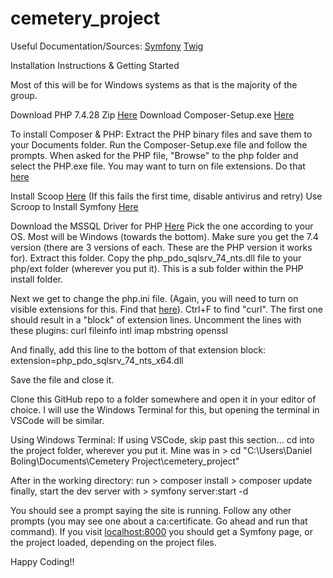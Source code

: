# cemetery_project

Useful Documentation/Sources:
  [Symfony](https://symfony.com/doc/current/index.html)
  [Twig](https://twig.symfony.com/doc/2.x/)
  

Installation Instructions & Getting Started

Most of this will be for Windows systems as that is the majority of the group.

Download PHP 7.4.28 Zip [Here](https://windows.php.net/download/)
Download Composer-Setup.exe [Here](https://getcomposer.org/download/)

To install Composer & PHP:
  Extract the PHP binary files and save them to your Documents folder.
  Run the Composer-Setup.exe file and follow the prompts. When asked for the PHP file, "Browse" to the php folder and select the PHP.exe file. You may want to turn on file extensions. Do that [here](https://fileinfo.com/help/windows_10_show_file_extensions)

Install Scoop [Here](https://scoop.sh/) (If this fails the first time, disable antivirus and retry)
Use Scroop to Install Symfony [Here](https://symfony.com/download)

Download the MSSQL Driver for PHP [Here](https://github.com/Microsoft/msphpsql/releases/tag/v5.10.0)
Pick the one according to your OS. Most will be Windows (towards the bottom). Make sure you get the 7.4 version (there are 3 versions of each. These are the PHP version it works for).
Extract this folder. Copy the php_pdo_sqlsrv_74_nts.dll file to your php/ext folder (wherever you put it). This is a sub folder within the PHP install folder.

Next we get to change the php.ini file. (Again, you will need to turn on visible extensions for this. Find that [here](https://fileinfo.com/help/windows_10_show_file_extensions)).
Ctrl+F to find "curl". The first one should result in a "block" of extension lines.
Uncomment the lines with these plugins:
  curl
  fileinfo
  intl
  imap
  mbstring
  openssl
  
And finally, add this line to the bottom of that extension block:
  extension=php_pdo_sqlsrv_74_nts_x64.dll
  
Save the file and close it.

Clone this GitHub repo to a folder somewhere and open it in your editor of choice.
I will use the Windows Terminal for this, but opening the terminal in VSCode will be similar.

Using Windows Terminal:
If using VSCode, skip past this section...
  cd into the project folder, wherever you put it. Mine was in 
    > cd "C:\Users\Daniel Boling\Documents\Cemetery Project\cemetery_project\"
    
After in the working directory:
  run
    > composer install
    > composer update
  finally, start the dev server with
    > symfony server:start -d
   
   
You should see a prompt saying the site is running. Follow any other prompts (you may see one about a ca:certificate. Go ahead and run that command). If you visit [localhost:8000](localhost:8000) you should get a Symfony page, or the project loaded, depending on the project files.

Happy Coding!!
